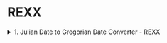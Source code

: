 # REXX
<details>
  <summary> 1. Julian Date to Gregorian Date Converter - REXX </summary>
 <br />
  
**Input :** Julian Date    - YYYYDDD <br />
**Output:** Gregorian Date - YYYY/MM/DD <br />
**Exit  :** Type QUIT <br />

**Basic Validations Performed:**
 - Input date is not blank
 - Input date is of 7 length
 - Input date if of Number datatype

REXX Code: [JUL2GREG](https://github.com/Mahaboob-Khan/Mainframe/blob/main/REXX/JUL2GREG.rexx) <br />
**Testing:**
![JUL2GREG](/REXX/files/JUL2GREG.PNG)

</details>
